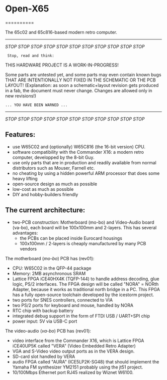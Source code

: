 # Open-X65
==========

The 65c02 and 65c816-based modern retro computer.

----------------------------------------------------------------------------
*STOP* *STOP* *STOP* *STOP* *STOP* *STOP* *STOP* *STOP* *STOP* *STOP* *STOP* 

     Stop, read and think:

THIS HARDWARE PROJECT IS A WORK-IN-PROGRESS!

Some parts are untested yet, and some parts may even contain known bugs 
THAT ARE INTENTIONALLY NOT FIXED IN THE SCHEMATIC OR THE PCB LAYOUT!
(Explanation: as soon a schematic+layout revision gets produced in a fab,
the document must never change. Changes are allowed only in new revisions!)

    ... YOU HAVE BEEN WARNED ...

----------------------------------------------------------------------------
*STOP* *STOP* *STOP* *STOP* *STOP* *STOP* *STOP* *STOP* *STOP* *STOP* *STOP* 



Features:
----------

* use W65C02 and (optionally) W65C816 (the 16-bit version) CPU.
* software compatibility with the Commander X16: a modern retro computer, developped by the 8-bit Guy.
* use only parts that are in production and readily available from normal distributors such as Mouser, Farnell etc.
* no cheating by using a hidden powerful ARM processor that does some heavy lifting
* open-source design as much as possible
* low-cost as much as possible
* DIY and hobby-builders friendly 

The current architecture:
--------------------------
* two-PCB construction: Motherboard (mo-bo) and Video-Audio board (va-bo), each board will be 100x100mm and 2-layers. This has several advantages:
  * the PCBs can be placed inside Eurocard housings
  * 100x100mm / 2-layers is cheaply manufactured by many PCB vendors

The motherboard (*mo-bo*) PCB has (rev01):
* CPU: W65C02 in the QFP-44 package
* Memory: 2MB asynchronous SRAM
* Lattice FPGA iCE40HX4K (TQFP-144) to handle address decoding, glue logic, PS/2 interfaces. The FPGA design will be called "NORA" = NORth Adapter, because it works as traditional north bridge in a PC. This FPGA has a fully open-source toolchain developed by the icestorm project.
* two ports for SNES controllers, connected to VIA
* two PS/2 ports for keyboard and mouse, handled by NORA
* RTC chip with backup battery
* integrated debug support in the form of FTDI USB / UART+SPI chip
* power input: 5V via USB-C port

The video-audio (*va-bo*) PCB has (rev01):
* video interface from the Commander X16, which is Lattice FPGA iCE40UP5K called "VERA" (Video Embedded Retro Adapter)
* VGA and S-Video video output ports as in the VERA design.
* SD-card slot handled by VERA
* audio FPGA called "AURA" (ICE5LP2K-SG48) that should implement the Yamaha FM synthesizer YM2151 probably using the jt51 project.
* 10/100Mbps Ethernet port RJ45 realized by Wiznet W6100.
